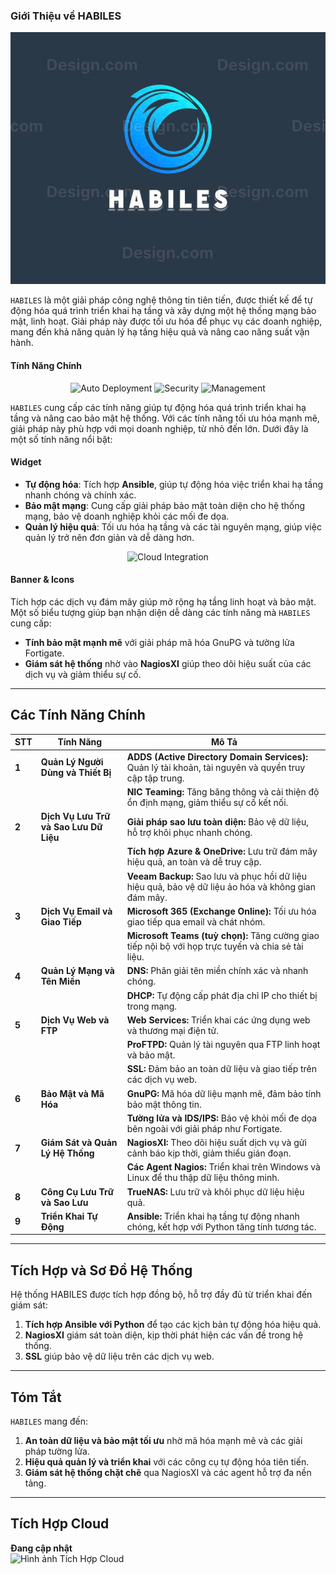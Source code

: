 ### **Giới Thiệu về HABILES**
![Hình ảnh](https://github.com/Nem0T03/Company_Habliles/blob/main/Picture/z6123567056624_c1411d37b1990a17a94468bf4118df54.jpg)

`HABILES` là một giải pháp công nghệ thông tin tiên tiến, được thiết kế để tự động hóa quá trình triển khai hạ tầng và xây dựng một hệ thống mạng bảo mật, linh hoạt. Giải pháp này được tối ưu hóa để phục vụ các doanh nghiệp, mang đến khả năng quản lý hạ tầng hiệu quả và nâng cao năng suất vận hành.

#### **Tính Năng Chính**  
<p align="center">
  <img src="https://img.shields.io/badge/Auto_deployment-orange?style=for-the-badge&logo=ansible&logoColor=white" alt="Auto Deployment">
  <img src="https://img.shields.io/badge/Security-green?style=for-the-badge&logo=security&logoColor=white" alt="Security">
  <img src="https://img.shields.io/badge/Management-Blue?style=for-the-badge&logo=management&logoColor=white" alt="Management">
</p>

`HABILES` cung cấp các tính năng giúp tự động hóa quá trình triển khai hạ tầng và nâng cao bảo mật hệ thống. Với các tính năng tối ưu hóa mạnh mẽ, giải pháp này phù hợp với mọi doanh nghiệp, từ nhỏ đến lớn. Dưới đây là một số tính năng nổi bật:

#### **Widget**
- **Tự động hóa**: Tích hợp **Ansible**, giúp tự động hóa việc triển khai hạ tầng nhanh chóng và chính xác.
- **Bảo mật mạng**: Cung cấp giải pháp bảo mật toàn diện cho hệ thống mạng, bảo vệ doanh nghiệp khỏi các mối đe dọa.
- **Quản lý hiệu quả**: Tối ưu hóa hạ tầng và các tài nguyên mạng, giúp việc quản lý trở nên đơn giản và dễ dàng hơn.

<p align="center">
  <img src="https://img.shields.io/badge/Cloud_Integration-yellow?style=for-the-badge&logo=cloud&logoColor=white" alt="Cloud Integration">
</p>

#### **Banner & Icons**

Tích hợp các dịch vụ đám mây giúp mở rộng hạ tầng linh hoạt và bảo mật. Một số biểu tượng giúp bạn nhận diện dễ dàng các tính năng mà `HABILES` cung cấp:

- **Tính bảo mật mạnh mẽ** với giải pháp mã hóa GnuPG và tường lửa Fortigate.
- **Giám sát hệ thống** nhờ vào **NagiosXI** giúp theo dõi hiệu suất của các dịch vụ và giảm thiểu sự cố.

---


## **Các Tính Năng Chính**

| **STT** | **Tính Năng**                         | **Mô Tả**                                                                                         |
|---------|---------------------------------------|--------------------------------------------------------------------------------------------------|
| **1**   | **Quản Lý Người Dùng và Thiết Bị**     | <i class="fa fa-users"></i> **ADDS (Active Directory Domain Services):** Quản lý tài khoản, tài nguyên và quyền truy cập tập trung. |
|         |                                       | <i class="fa fa-network-wired"></i> **NIC Teaming:** Tăng băng thông và cải thiện độ ổn định mạng, giảm thiểu sự cố kết nối.  |
| **2**   | **Dịch Vụ Lưu Trữ và Sao Lưu Dữ Liệu** | <i class="fa fa-database"></i> **Giải pháp sao lưu toàn diện:** Bảo vệ dữ liệu, hỗ trợ khôi phục nhanh chóng.               |
|         |                                       | <i class="fa fa-cloud"></i> **Tích hợp Azure & OneDrive:** Lưu trữ đám mây hiệu quả, an toàn và dễ truy cập.                |
|         |                                       | <i class="fa fa-copy"></i> **Veeam Backup:** Sao lưu và phục hồi dữ liệu hiệu quả, bảo vệ dữ liệu ảo hóa và không gian đám mây. |
| **3**   | **Dịch Vụ Email và Giao Tiếp**         | <i class="fa fa-envelope"></i> **Microsoft 365 (Exchange Online):** Tối ưu hóa giao tiếp qua email và chát nhóm.           |
|         |                                       | <i class="fa fa-comments"></i> **Microsoft Teams (tuỳ chọn):** Tăng cường giao tiếp nội bộ với họp trực tuyến và chia sẻ tài liệu. |
| **4**   | **Quản Lý Mạng và Tên Miền**           | <i class="fa fa-cogs"></i> **DNS:** Phân giải tên miền chính xác và nhanh chóng.                                    |
|         |                                       | <i class="fa fa-plug"></i> **DHCP:** Tự động cấp phát địa chỉ IP cho thiết bị trong mạng.                           |
| **5**   | **Dịch Vụ Web và FTP**                 | <i class="fa fa-globe"></i> **Web Services:** Triển khai các ứng dụng web và thương mại điện tử.                     |
|         |                                       | <i class="fa fa-ftp"></i> **ProFTPD:** Quản lý tài nguyên qua FTP linh hoạt và bảo mật.                             |
|         |                                       | <i class="fa fa-lock"></i> **SSL:** Đảm bảo an toàn dữ liệu và giao tiếp trên các dịch vụ web.                       |
| **6**   | **Bảo Mật và Mã Hóa**                  | <i class="fa fa-shield-alt"></i> **GnuPG:** Mã hóa dữ liệu mạnh mẽ, đảm bảo tính bảo mật thông tin.                       |
|         |                                       | <i class="fa fa-firewall"></i> **Tường lửa và IDS/IPS:** Bảo vệ khỏi mối đe dọa bên ngoài với giải pháp như Fortigate.  |
| **7**   | **Giám Sát và Quản Lý Hệ Thống**       | <i class="fa fa-tachometer-alt"></i> **NagiosXI:** Theo dõi hiệu suất dịch vụ và gửi cảnh báo kịp thời, giảm thiểu gián đoạn.   |
|         |                                       | <i class="fa fa-plug"></i> **Các Agent Nagios:** Triển khai trên Windows và Linux để thu thập dữ liệu thông minh.       |
| **8**   | **Công Cụ Lưu Trữ và Sao Lưu**         | <i class="fa fa-hdd"></i> **TrueNAS:** Lưu trữ và khôi phục dữ liệu hiệu quả.                                      |
| **9**   | **Triển Khai Tự Động**                 | <i class="fa fa-rocket"></i> **Ansible:** Triển khai hạ tầng tự động nhanh chóng, kết hợp với Python tăng tính tương tác. |

---


## **Tích Hợp và Sơ Đồ Hệ Thống**

Hệ thống HABILES được tích hợp đồng bộ, hỗ trợ đầy đủ từ triển khai đến giám sát:

1. <i class="fa fa-cogs"></i> **Tích hợp Ansible với Python** để tạo các kịch bản tự động hóa hiệu quả.
2. <i class="fa fa-tachometer-alt"></i> **NagiosXI** giám sát toàn diện, kịp thời phát hiện các vấn đề trong hệ thống.
3. <i class="fa fa-lock"></i> **SSL** giúp bảo vệ dữ liệu trên các dịch vụ web.

--- 

## **Tóm Tắt**  

`HABILES` mang đến:  
1. <i class="fa fa-shield-alt"></i> **An toàn dữ liệu và bảo mật tối ưu** nhờ mã hóa mạnh mẽ và các giải pháp tường lửa.  
2. <i class="fa fa-cogs"></i> **Hiệu quả quản lý và triển khai** với các công cụ tự động hóa tiên tiến.  
3. <i class="fa fa-tachometer-alt"></i> **Giám sát hệ thống chặt chẽ** qua NagiosXI và các agent hỗ trợ đa nền tảng.  

--- 

## **Tích Hợp Cloud**

**Đang cập nhật**  
![Hình ảnh Tích Hợp Cloud](https://github.com/Nem0T03/Company_Habliles/blob/main/Picture/Bi%E1%BB%83u%20%C4%91%E1%BB%93%20kh%C3%B4ng%20c%C3%B3%20ti%C3%AAu%20%C4%91%E1%BB%81.drawio%20(16).drawio%20(3).png)

